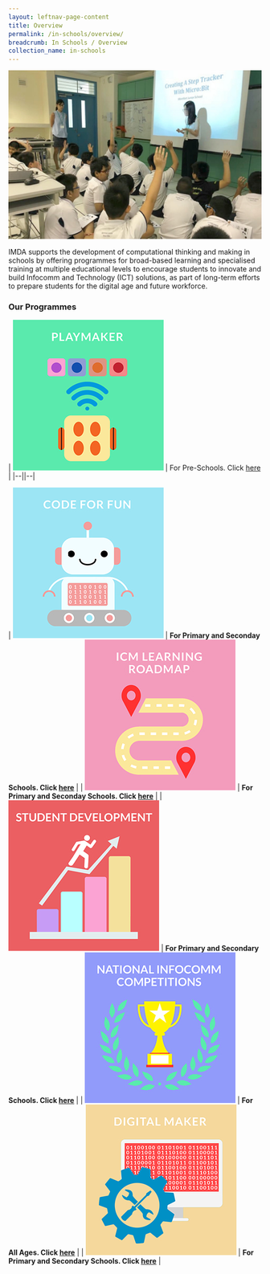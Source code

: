 ```yaml
---
layout: leftnav-page-content
title: Overview
permalink: /in-schools/overview/
breadcrumb: In Schools / Overview
collection_name: in-schools
---
```

![In Schools Overview](/images/in-schools/overview/in-schools_overview.JPG)

IMDA supports the development of computational thinking and making in schools by offering programmes for broad-based learning and specialised training at multiple educational levels to encourage students to innovate and build Infocomm and Technology (ICT) solutions, as part of long-term efforts to prepare students for the digital age and future workforce.

### Our Programmes



| ![code for fun](/images/in-schools/overview/Playmaker_Icon.jpg)  |  For Pre-Schools. Click [here](https://isomer-dlp-staging.netlify.com/in-schools/code-for-fun/overview/) |
|--||--|


| ![code for fun](/images/in-schools/overview/Code_For_Fun_Icon_V2.jpg)  |  **For Primary and Seconday Schools. Click [here](https://isomer-dlp-staging.netlify.com/in-schools/code-for-fun/overview/)** |
| ![code for fun](/images/in-schools/overview/ICM_Icon_V2.jpg)  | **For Primary and Seconday Schools. Click [here](https://isomer-dlp-staging.netlify.com/in-schools/icm-learning-roadmap/)** |
|  ![code for fun](/images/in-schools/overview/Student_Development_Icon_V2.jpg)  |  **For Primary and Secondary Schools. Click [here](https://isomer-dlp-staging.netlify.com/in-schools/student-development/)** | 
|  ![code for fun](/images/in-schools/overview/National_Infocomm_Icon_V2.jpg) | **For All Ages. Click [here](https://isomer-dlp-staging.netlify.com/in-schools/national-infocomm-competition/)** |
| ![code for fun](/images/in-schools/overview/Digital_Maker_Icon_V2.jpg)  |  **For Primary and Secondary Schools. Click [here](https://isomer-dlp-staging.netlify.com/in-schools/digital-maker/overview/)** |
